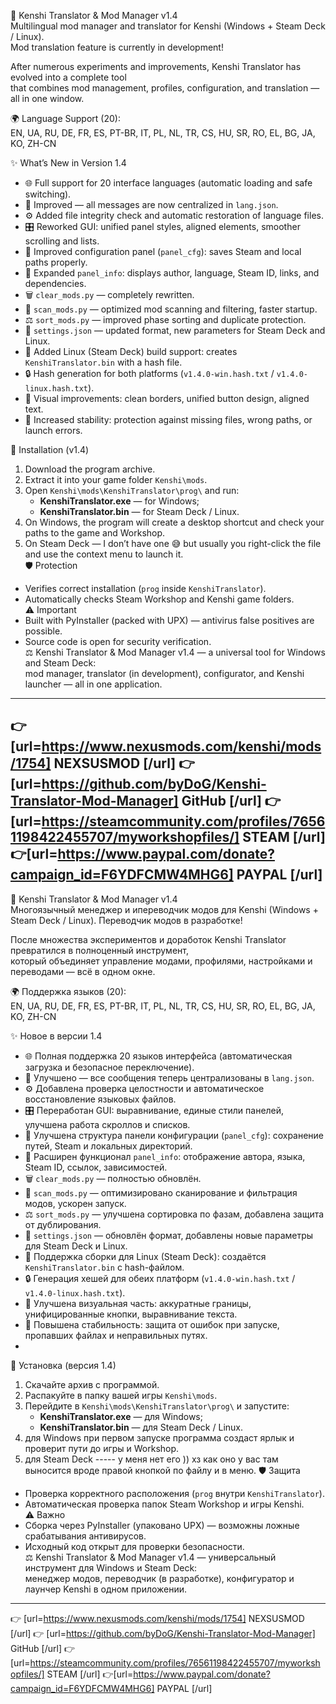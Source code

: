 🐺 Kenshi Translator & Mod Manager v1.4  
Multilingual mod manager and translator for Kenshi (Windows + Steam Deck / Linux).  
Mod translation feature is currently in development!

After numerous experiments and improvements, Kenshi Translator has evolved into a complete tool  
that combines mod management, profiles, configuration, and translation — all in one window.

🌍 Language Support (20):  
EN, UA, RU, DE, FR, ES, PT-BR, IT, PL, NL, TR, CS, HU, SR, RO, EL, BG, JA, KO, ZH-CN  

✨ What’s New in Version 1.4

- 🌐 Full support for 20 interface languages (automatic loading and safe switching).  
- 🧩 Improved — all messages are now centralized in `lang.json`.  
- ⚙️ Added file integrity check and automatic restoration of language files.  
- 🎛️ Reworked GUI: unified panel styles, aligned elements, smoother scrolling and lists.  
- 📂 Improved configuration panel (`panel_cfg`): saves Steam and local paths properly.  
- 🧠 Expanded `panel_info`: displays author, language, Steam ID, links, and dependencies.  
- 🗑️ `clear_mods.py` — completely rewritten.  
- 🧭 `scan_mods.py` — optimized mod scanning and filtering, faster startup.  
- ⚖️ `sort_mods.py` — improved phase sorting and duplicate protection.  
- 💾 `settings.json` — updated format, new parameters for Steam Deck and Linux.  
- 🧱 Added Linux (Steam Deck) build support: creates `KenshiTranslator.bin` with a hash file.  
- 🔒 Hash generation for both platforms (`v1.4.0-win.hash.txt` / `v1.4.0-linux.hash.txt`).  
- 🎨 Visual improvements: clean borders, unified button design, aligned text.  
- 🚀 Increased stability: protection against missing files, wrong paths, or launch errors.  

🧰 Installation (v1.4)
1. Download the program archive.  
2. Extract it into your game folder `Kenshi\mods`.  
3. Open `Kenshi\mods\KenshiTranslator\prog\` and run:  
   - **KenshiTranslator.exe** — for Windows;  
   - **KenshiTranslator.bin** — for Steam Deck / Linux.  
4. On Windows, the program will create a desktop shortcut and check your paths to the game and Workshop.  
5. On Steam Deck — I don’t have one 😅 but usually you right-click the file and use the context menu to launch it.  
🛡️ Protection
- Verifies correct installation (`prog` inside `KenshiTranslator`).  
- Automatically checks Steam Workshop and Kenshi game folders.  
⚠️ Important
- Built with PyInstaller (packed with UPX) — antivirus false positives are possible.  
- Source code is open for security verification.  
⚖️ Kenshi Translator & Mod Manager v1.4 — a universal tool for Windows and Steam Deck:  
mod manager, translator (in development), configurator, and Kenshi launcher — all in one application.
--------------------------------------------
👉 [url=https://www.nexusmods.com/kenshi/mods/1754] NEXSUSMOD [/url] 
👉 [url=https://github.com/byDoG/Kenshi-Translator-Mod-Manager] GitHub [/url] 
👉 [url=https://steamcommunity.com/profiles/76561198422455707/myworkshopfiles/] STEAM [/url] 
👉[url=https://www.paypal.com/donate?campaign_id=F6YDFCMW4MHG6] PAYPAL [/url] 
------------------------------------------------------------------------
🐺 Kenshi Translator & Mod Manager v1.4  
Многоязычный менеджер и ипереводчик модов для Kenshi (Windows + Steam Deck / Linux).
Переводчик модов в разработке!

После множества экспериментов и доработок Kenshi Translator превратился в полноценный инструмент,  
который объединяет управление модами, профилями, настройками и переводами — всё в одном окне.  

🌍 Поддержка языков (20):  
EN, UA, RU, DE, FR, ES, PT-BR, IT, PL, NL, TR, CS, HU, SR, RO, EL, BG, JA, KO, ZH-CN  

✨ Новое в версии 1.4

- 🌐 Полная поддержка 20 языков интерфейса (автоматическая загрузка и безопасное переключение).  
- 🧩 Улучшено — все сообщения теперь централизованы в `lang.json`.  
- ⚙️ Добавлена проверка целостности и автоматическое восстановление языковых файлов.  
- 🎛️ Переработан GUI: выравнивание, единые стили панелей, улучшена работа скроллов и списков.  
- 📂 Улучшена структура панели конфигурации (`panel_cfg`): сохранение путей, Steam и локальных директорий.  
- 🧠 Расширен функционал `panel_info`: отображение автора, языка, Steam ID, ссылок, зависимостей.  
- 🗑️ `clear_mods.py` — полностью обновлён.  
- 🧭 `scan_mods.py` — оптимизировано сканирование и фильтрация модов, ускорен запуск.  
- ⚖️ `sort_mods.py` — улучшена сортировка по фазам, добавлена защита от дублирования.  
- 💾 `settings.json` — обновлён формат, добавлены новые параметры для Steam Deck и Linux.  
- 🧱 Поддержка сборки для Linux (Steam Deck): создаётся `KenshiTranslator.bin` с hash-файлом.   
- 🔒 Генерация хешей для обеих платформ (`v1.4.0-win.hash.txt` / `v1.4.0-linux.hash.txt`).  
- 🎨 Улучшена визуальная часть: аккуратные границы, унифицированные кнопки, выравнивание текста.  
- 🚀 Повышена стабильность: защита от ошибок при запуске, пропавших файлах и неправильных путях.
-  
🧰 Установка (версия 1.4)
1. Скачайте архив с программой.  
2. Распакуйте в папку вашей игры `Kenshi\mods`.  
3. Перейдите в `Kenshi\mods\KenshiTranslator\prog\` и запустите:  
   - **KenshiTranslator.exe** — для Windows;  
   - **KenshiTranslator.bin** — для Steam Deck / Linux.  
4. для Windows при первом запуске программа создаст ярлык и проверит пути до игры и Workshop. 
5. для Steam Deck ----- у меня нет его )) хз как оно у вас там выносится вроде правой кнопкой по файлу и в меню.
🛡️ Защита
- Проверка корректного расположения (`prog` внутри `KenshiTranslator`).  
- Автоматическая проверка папок Steam Workshop и игры Kenshi.  
⚠️ Важно
- Сборка через PyInstaller (упаковано UPX) — возможны ложные срабатывания антивирусов.  
- Исходный код открыт для проверки безопасности.  
⚖️ Kenshi Translator & Mod Manager v1.4 — универсальный инструмент для Windows и Steam Deck:  
менеджер модов, переводчик (в разработке), конфигуратор и лаунчер Kenshi в одном приложении.
--------------------------------------------
👉 [url=https://www.nexusmods.com/kenshi/mods/1754] NEXSUSMOD [/url] 
👉 [url=https://github.com/byDoG/Kenshi-Translator-Mod-Manager] GitHub [/url] 
👉 [url=https://steamcommunity.com/profiles/76561198422455707/myworkshopfiles/] STEAM [/url] 
👉[url=https://www.paypal.com/donate?campaign_id=F6YDFCMW4MHG6] PAYPAL [/url] 

